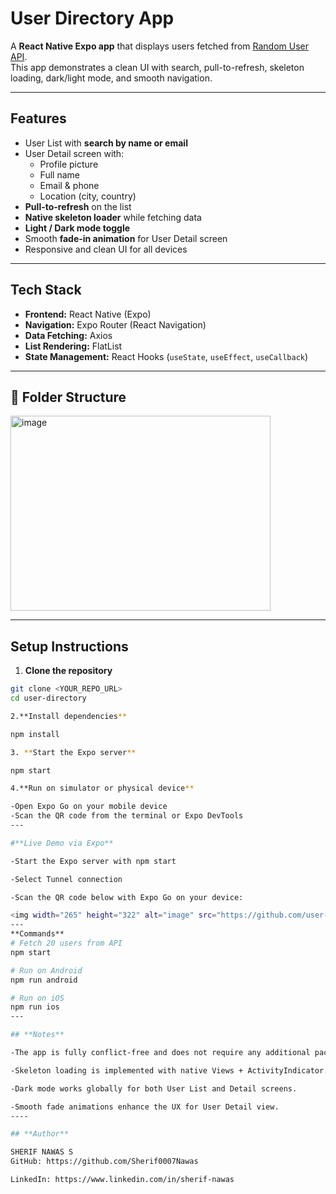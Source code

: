 # User Directory App

A **React Native Expo app** that displays users fetched from [Random User API](https://randomuser.me/api).  
This app demonstrates a clean UI with search, pull-to-refresh, skeleton loading, dark/light mode, and smooth navigation.

---

## **Features**

- User List with **search by name or email**
- User Detail screen with:
  - Profile picture
  - Full name
  - Email & phone
  - Location (city, country)
- **Pull-to-refresh** on the list
- **Native skeleton loader** while fetching data
- **Light / Dark mode toggle**
- Smooth **fade-in animation** for User Detail screen
- Responsive and clean UI for all devices

---

## **Tech Stack**

- **Frontend:** React Native (Expo)
- **Navigation:** Expo Router (React Navigation)
- **Data Fetching:** Axios
- **List Rendering:** FlatList
- **State Management:** React Hooks (`useState`, `useEffect`, `useCallback`)

---

## 📂 Folder Structure  

<img width="416" height="312" alt="image" src="https://github.com/user-attachments/assets/251b899d-720e-48c1-abed-d508de3dbe6e" />

---

## **Setup Instructions**

1. **Clone the repository**
```bash
git clone <YOUR_REPO_URL>
cd user-directory

2.**Install dependencies**

npm install

3. **Start the Expo server**

npm start

4.**Run on simulator or physical device**

-Open Expo Go on your mobile device
-Scan the QR code from the terminal or Expo DevTools
---

#**Live Demo via Expo**

-Start the Expo server with npm start

-Select Tunnel connection

-Scan the QR code below with Expo Go on your device:

<img width="265" height="322" alt="image" src="https://github.com/user-attachments/assets/724a0987-26ca-483f-8e75-030543f99726" />
---
**Commands**
# Fetch 20 users from API
npm start

# Run on Android
npm run android

# Run on iOS
npm run ios
---

## **Notes**

-The app is fully conflict-free and does not require any additional packages beyond Expo defaults.

-Skeleton loading is implemented with native Views + ActivityIndicator.

-Dark mode works globally for both User List and Detail screens.

-Smooth fade animations enhance the UX for User Detail view.
----

## **Author**

SHERIF NAWAS S
GitHub: https://github.com/Sherif0007Nawas

LinkedIn: https://www.linkedin.com/in/sherif-nawas
